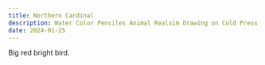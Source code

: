 ```yaml
---
title: Northern Cardinal
description: Water Color Penciles Animal Realsim Drawing on Cold Press Wood Pulp Paper.
date: 2024-01-25
---
```


Big red bright bird.